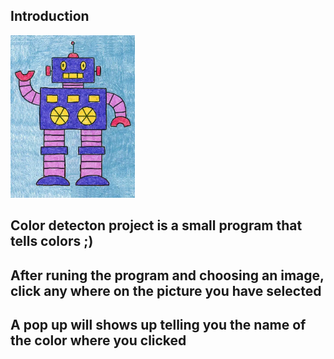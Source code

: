 ## Introduction

<img src="Color_robot.png" style="height: 260px;">

## Color detecton project is a small program that tells colors ;)

## After runing the program and choosing an image, click any where on the picture you have selected

## A pop up will shows up telling you the name of the color where you clicked
